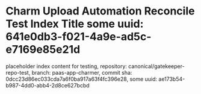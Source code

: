 # Charm Upload Automation Reconcile Test Index Title some uuid: 641e0db3-f021-4a9e-ad5c-e7169e85e21d
 placeholder index content for testing,  repository: canonical/gatekeeper-repo-test,  branch: paas-app-charmer,  commit sha: 0dcc23d86ec033cda7a6f0ba917a63f4fc396e28,  some uuid: ae173b54-b987-4dd0-abb4-2d8ce627bcbd
